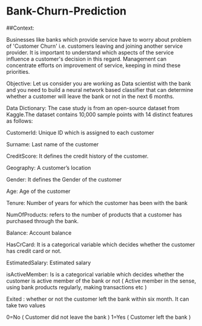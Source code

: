 # Bank-Churn-Prediction
##Context:

Businesses like banks which provide service have to worry about problem of 'Customer Churn' i.e. customers leaving and joining another service provider. It is important to understand which aspects of the service influence a customer's decision in this regard. Management can concentrate efforts on improvement of service, keeping in mind these priorities.

Objective:
Let us consider you are working as Data scientist with the bank and you need to build a neural network based classifier that can determine whether a customer will leave the bank or not in the next 6 months.

Data Dictionary:
The case study is from an open-source dataset from Kaggle.The dataset contains 10,000 sample points with 14 distinct features as follows:

CustomerId: Unique ID which is assigned to each customer

Surname: Last name of the customer

CreditScore: It defines the credit history of the customer.

Geography: A customer’s location 

Gender: It defines the Gender of the customer

Age: Age of the customer 

Tenure: Number of years for which the customer has been with the bank

NumOfProducts: refers to the number of products that a customer has purchased through the bank.

Balance: Account balance

HasCrCard: It is a categorical variable which decides whether the customer has credit card or not.

EstimatedSalary: Estimated salary

isActiveMember: Is is a categorical variable which decides whether the customer is active member of the bank or not ( Active member in the sense, using bank products regularly, making transactions etc )

Exited : whether or not the customer left the bank within six month. It can take two values

0=No ( Customer did not leave the bank )
1=Yes ( Customer left the bank )
